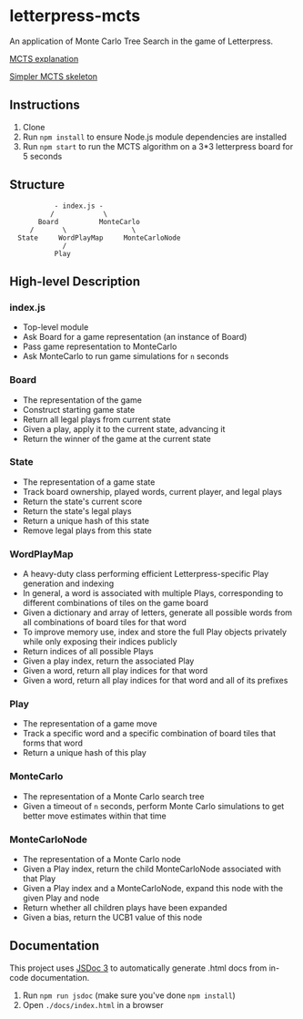 # letterpress-mcts
An application of Monte Carlo Tree Search in the game of Letterpress.

[MCTS explanation](https://medium.com/@quasimik/monte-carlo-tree-search-applied-to-letterpress-34f41c86e238)

[Simpler MCTS skeleton](https://github.com/quasimik/medium-mcts)

## Instructions
1. Clone
2. Run `npm install` to ensure Node.js module dependencies are installed
3. Run `npm start` to run the MCTS algorithm on a 3\*3 letterpress board for 5 seconds

## Structure
```
           - index.js -
          /            \
       Board          MonteCarlo
     /       \                \
  State     WordPlayMap     MonteCarloNode
             /
           Play
```

## High-level Description

### index.js
* Top-level module
* Ask Board for a game representation (an instance of Board)
* Pass game representation to MonteCarlo
* Ask MonteCarlo to run game simulations for `n` seconds

### Board
* The representation of the game
* Construct starting game state
* Return all legal plays from current state
* Given a play, apply it to the current state, advancing it
* Return the winner of the game at the current state

### State
* The representation of a game state
* Track board ownership, played words, current player, and legal plays
* Return the state's current score
* Return the state's legal plays
* Return a unique hash of this state
* Remove legal plays from this state

### WordPlayMap
* A heavy-duty class performing efficient Letterpress-specific Play generation and indexing
* In general, a word is associated with multiple Plays, corresponding to different combinations of tiles on the game board
* Given a dictionary and array of letters, generate all possible words from all combinations of board tiles for that word
* To improve memory use, index and store the full Play objects privately while only exposing their indices publicly
* Return indices of all possible Plays
* Given a play index, return the associated Play
* Given a word, return all play indices for that word
* Given a word, return all play indices for that word and all of its prefixes

### Play
* The representation of a game move
* Track a specific word and a specific combination of board tiles that forms that word
* Return a unique hash of this play

### MonteCarlo
* The representation of a Monte Carlo search tree
* Given a timeout of `n` seconds, perform Monte Carlo simulations to get better move estimates within that time

### MonteCarloNode
* The representation of a Monte Carlo node
* Given a Play index, return the child MonteCarloNode associated with that Play
* Given a Play index and a MonteCarloNode, expand this node with the given Play and node
* Return whether all children plays have been expanded
* Given a bias, return the UCB1 value of this node

## Documentation

This project uses [JSDoc 3](http://usejsdoc.org/index.html) to automatically generate .html docs from in-code documentation.

1. Run `npm run jsdoc` (make sure you've done `npm install`)
2. Open `./docs/index.html` in a browser
